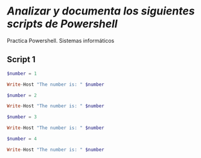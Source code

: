 # ***Analizar y documenta los siguientes scripts de Powershell***

Practica Powershell. Sistemas informáticos  

## Script 1

```powershell
$number = 1

Write-Host "The number is: " $number

$number = 2

Write-Host "The number is: " $number

$number = 3

Write-Host "The number is: " $number

$number = 4

Write-Host "The number is: " $number
```
